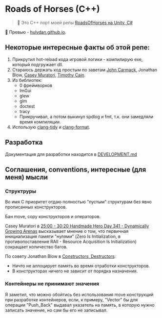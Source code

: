 # Roads of Horses (C++)

> 📝 Это C++ порт моей репы [RoadsOfHorses на Unity, C#](https://github.com/Hulvdan/RoadsOfHorses)

🎨 Превью - [hulvdan.github.io](https://hulvdan.github.io/).

## Некоторые интересные факты об этой репе:

1. Прикрутил hot-reload кода игровой логики - компилирую exe, который подгружает dll.
2. Стараюсь держать код простым по заветам [John Carmack](http://number-none.com/blow/blog/programming/2014/09/26/carmack-on-inlined-code.html), Jonathan Blow, [Casey Muratori](https://caseymuratori.com/blog_0015), [Timothy Cain](https://www.youtube.com/watch?v=wTjm-e0eZ8E).
3. Из библиотек:
    - 0 фреймворков
    - ImGui
    - glew
    - glm
    - doctest
    - tracy
    - Прикручивал, а потом выкинул spdlog и fmt, т.к. они замедляли время компиляции.
4. Использую [clang-tidy](https://clang.llvm.org/extra/clang-tidy/) и [clang-format](https://clang.llvm.org/docs/ClangFormat.html).

## Разработка

Документация для разработки находится в [DEVELOPMENT.md](./DEVELOPMENT.md)

## Соглашения, conventions, интересные (для меня) мысли

### Структруры

Во имя C приоритет отдаю полностью "пустым" структурам без явно прописанных конструкторов.

Бан move, copy конструкторов и операторов.

Casey Muratori в [25:00 - 30:20 Handmade Hero Day 341 - Dynamically Growing Arenas](https://www.youtube.com/watch?v=lzdKgeovBN0&t=1500s) высказывает мнение о том, что первичная инициализация памяти "нулями" (Zero Is Initialization, в противопоставление RAII - Resource Acquisition Is Initialization) сокращает количество багов.

По совету Jonathan Blow в [Constructors, Destructors](https://www.youtube.com/watch?v=8C6zuDDGU2w):
- Ничто не аллоцирует память во время отработки конструкторов.
- В конструкторах ничего не зависит от порядка назначения.

### Контейнеры не принимают значения

Я заметил, что можно обойтись без использования move конструкций при разработке контейнеров, если, к примеру, "Vector" бы для операции "Push_Back" выдавал указатель на память, в которую нужно записать значение, но сам бы его не записывал.

